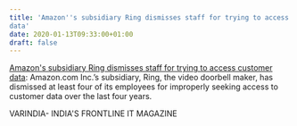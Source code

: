 ```yaml
---
title: 'Amazon''s subsidiary Ring dismisses staff for trying to access customer
data'
date: 2020-01-13T09:33:00+01:00
draft: false
---
```


[Amazon's subsidiary Ring dismisses staff for trying to access customer data](https://varindia.com/news/amazons-subsidiary-ring-dismisses-staff-for-trying-to-access-customer-data#.XhwrXGpzApA.blogger): Amazon.com Inc.’s subsidiary, Ring, the video doorbell maker, has dismissed at least four of its employees for improperly seeking access to customer data over the last four years.  
  
VARINDIA- INDIA'S FRONTLINE IT MAGAZINE